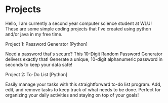 # Projects

Hello, I am currently a second year computer science student at WLU! These are some simple coding projects that I've created using python and/or java in my free time.

Project 1: Password Generator [Python]

Need a password that's secure? This 10-Digit Random Password Generator delivers exactly that! Generate a unique, 10-digit alphanumeric password in seconds to keep your data safe!

Project 2: To-Do List [Python]

Easily manage your tasks with this straightforward to-do list program. Add, edit, and remove tasks to keep track of what needs to be done. Perfect for organizing your daily activities and staying on top of your goals!

